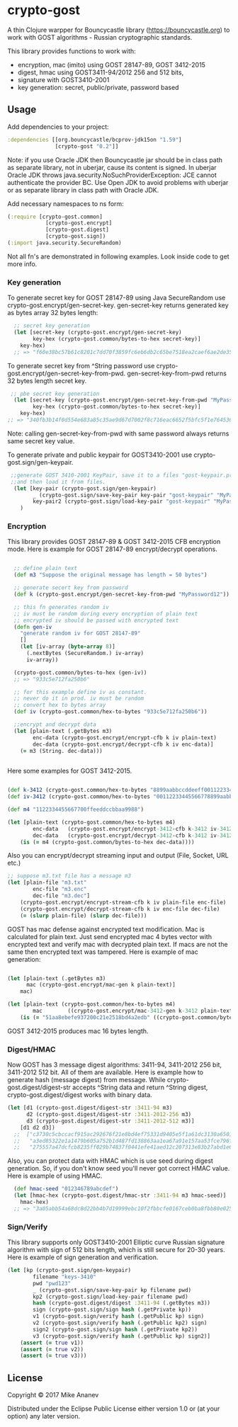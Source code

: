 # crypto-gost

A thin Clojure warpper for Bouncycastle library (https://bouncycastle.org) to work with GOST algorithms - Russian cryptographic standards.


This library provides functions to work with: 
* encryption, mac (imito) using GOST 28147-89, GOST 3412-2015
* digest, hmac  using GOST3411-94/2012 256 and 512 bits, 
* signature with GOST3410-2001
* key generation: secret, public/private, password based


## Usage

Add dependencies to your project:

```clojure
:dependencies [[org.bouncycastle/bcprov-jdk15on "1.59"]
               [crypto-gost "0.2"]]
```

Note: if you use Oracle JDK then  Bouncycastle jar should be in class path as separate library, not in uberjar, cause its content is signed.
In uberjar Oracle JDK throws java.security.NoSuchProviderException: JCE cannot authenticate the provider BC.
Use Open JDK to avoid problems with uberjar or as separate library in class path with Oracle JDK. 

Add necessary namespaces to ns form:

```clojure
(:require [crypto-gost.common]
            [crypto-gost.encrypt]
            [crypto-gost.digest]
            [crypto-gost.sign])
(:import java.security.SecureRandom)
```

Not all fn's are demonstrated in following examples. Look inside code to get more info. 

### Key generation

To generate secret key for GOST 28147-89 using Java SecureRandom use crypto-gost.encrypt/gen-secret-key.
gen-secret-key returns generated key as bytes array 32 bytes length:

```clojure
  ;; secret key generation
  (let [secret-key (crypto-gost.encrypt/gen-secret-key)
        key-hex (crypto-gost.common/bytes-to-hex secret-key)]
    key-hex)
  ;; => "f60e38bc57b61c8201c7dd70f3859fc6eb6db2c65be7518ea2caef6ae2de35f2"
```

To generate secret key from ^String password use crypto-gost.encrypt/gen-secret-key-from-pwd.
gen-secret-key-from-pwd returns 32 bytes length secret key.

```clojure
 ;; pbe secret key generation
  (let [secret-key (crypto-gost.encrypt/gen-secret-key-from-pwd "MyPassword12")
        key-hex (crypto-gost.common/bytes-to-hex secret-key)]
    key-hex)
;; => "340fb3b14f0d554e683a85c35ae9d67d7002f8c716eac6652f5bfc5f1e764536"
```
Note: calling gen-secret-key-from-pwd with same password always returns same secret key value.

To generate private and public keypair for GOST3410-2001 use crypto-gost.sign/gen-keypair.

```clojure
 ;;generate GOST 3410-2001 KeyPair, save it to a files "gost-keypair.priv" / "gost-keypair.pub"
 ;;and then load it from files.
  (let [key-pair (crypto-gost.sign/gen-keypair)
        _ (crypto-gost.sign/save-key-pair key-pair "gost-keypair" "MyPassword12")
        key-pair2 (crypto-gost.sign/load-key-pair "gost-keypair" "MyPassword12")]
    )
```

### Encryption

This library provides GOST 28147-89 & GOST 3412-2015 CFB encryption mode.
Here is example for GOST 28147-89 encrypt/decrypt operations.

```clojure

  ;; define plain text
  (def m3 "Suppose the original message has length = 50 bytes")

  ;; generate secert key from password
  (def k (crypto-gost.encrypt/gen-secret-key-from-pwd "MyPassword12"))

  ;; this fn generates random iv 
  ;; iv must be random during every encryption of plain text
  ;; encrypted iv should be passed with encrypted text
  (defn gen-iv
    "generate random iv for GOST 28147-89"
    []
    (let [iv-array (byte-array 8)]
      (.nextBytes (SecureRandom.) iv-array)
      iv-array))

  (crypto-gost.common/bytes-to-hex (gen-iv))
  ;; => "933c5e712fa250b6"

  ;; for this example define iv as constant.
  ;; never do it in prod. iv must be random 
  ;; convert hex to bytes array
  (def iv (crypto-gost.common/hex-to-bytes "933c5e712fa250b6"))

  ;;encrypt and decrypt data
  (let [plain-text (.getBytes m3)
        enc-data (crypto-gost.encrypt/encrypt-cfb k iv plain-text)
        dec-data (crypto-gost.encrypt/decrypt-cfb k iv enc-data)]
    (= m3 (String. dec-data)))
    
```

Here some examples for GOST 3412-2015.

```clojure

(def k-3412 (crypto-gost.common/hex-to-bytes "8899aabbccddeeff0011223344556677fedcba98765432100123456789abcdef")) ;;32 bytes
(def iv-3412 (crypto-gost.common/hex-to-bytes "00112233445566778899aabbccddeeff")) ;; 16 bytes

(def m4 "1122334455667700ffeeddccbbaa9988")

(let [plain-text (crypto-gost.common/hex-to-bytes m4)
        enc-data   (crypto-gost.encrypt/encrypt-3412-cfb k-3412 iv-3412 plain-text)
        dec-data   (crypto-gost.encrypt/decrypt-3412-cfb k-3412 iv-3412 enc-data)]
    (is (= m4 (crypto-gost.common/bytes-to-hex dec-data))))
```

Also you can encrypt/decrypt streaming input and output (File, Socket, URL etc.)

```clojure
;; suppose m3.txt file has a message m3
(let [plain-file "m3.txt"
        enc-file "m3.enc"
        dec-file "m3.dec"]
    (crypto-gost.encrypt/encrypt-stream-cfb k iv plain-file enc-file)
    (crypto-gost.encrypt/decrypt-stream-cfb k iv enc-file dec-file)
    (= (slurp plain-file) (slurp dec-file)))
```

GOST has mac defense against encrypted text modification. Mac is calculated for plain text.
Just send encrypted mac 4 bytes vector with encrypted text and verify mac with decrypted plain text.
If macs are not the same then encrypted text was tampered.
Here is example of mac generation:

```clojure

(let [plain-text (.getBytes m3)
      mac (crypto-gost.encrypt/mac-gen k plain-text)]
    mac)

(let [plain-text (crypto-gost.common/hex-to-bytes m4)
        mac        ((crypto-gost.encrypt/mac-3412-gen k-3412 plain-text)]
    (is (= "51aa8ebefe937200c21e2518bd4a2edb" ((crypto-gost.common/bytes-to-hex mac))))
```

GOST 3412-2015 produces mac 16 bytes length.

### Digest/HMAC

Now GOST has 3 message digest algorithms: 3411-94, 3411-2012 256 bit, 3411-2012 512 bit.
All of them are available. Here is example how to generate hash (message digest) from message.
While crypto-gost.digest/digest-str accepts ^String data and return ^String digest,
crypto-gost.digest/digest works with binary data. 

```clojure
(let [d1 (crypto-gost.digest/digest-str :3411-94 m3)
      d2 (crypto-gost.digest/digest-str :3411-2012-256 m3)
      d3 (crypto-gost.digest/digest-str :3411-2012-512 m3)]
    [d1 d2 d3])
  ;;  ["c3730c5cbccacf915ac292676f21e8bd4ef75331d9405e5f1a61dc3130a65011"
  ;;   "a3ed85322e1a1479b605a752b1d487fd138863aa1ea67a91e157aa53fce796f3"
  ;;   "275557a47dcfcb8235ff029b74837f0441efe41aed12c207313e83b27abd1e6a9d892713bc30a16bf947d46a59bbbb3a33ee33385391c73675e7d0c360213540"]
```

Also, you can protect data with HMAC which is use seed during digest generation. 
So, if you don't know seed you'll never got correct HMAC value.
Here is example of using HMAC. 

```clojure
  (def hmac-seed "012346789abcdef")
  (let [hmac-hex (crypto-gost.digest/hmac-str :3411-94 m3 hmac-seed)]
    hmac-hex)
  ;; => "3a05abb54a68dc8d22bb4b7d19999ebc10f2fbbcfe0167ceb0ba8fbb80e0250f"
```

### Sign/Verify

This library supports only GOST3410-2001 Elliptic curve Russian signature algorithm with sign of 512 bits length, 
which is still secure for 20-30 years.
Here is example of sign generation and verification.

```clojure
(let [kp (crypto-gost.sign/gen-keypair)
        filename "keys-3410"
        pwd "pwd123"
        _ (crypto-gost.sign/save-key-pair kp filename pwd)
        kp2 (crypto-gost.sign/load-key-pair filename pwd)
        hash (crypto-gost.digest/digest :3411-94 (.getBytes m3))
        sign (crypto-gost.sign/sign hash (.getPrivate kp))
        v1 (crypto-gost.sign/verify hash (.getPublic kp) sign)
        v2 (crypto-gost.sign/verify hash (.getPublic kp2) sign)
        sign2 (crypto-gost.sign/sign hash (.getPrivate kp2))
        v3 (crypto-gost.sign/verify hash (.getPublic kp) sign2)]
    (assert (= true v1))
    (assert (= true v2))
    (assert (= true v3)))
```


## License

Copyright © 2017 Mike Ananev

Distributed under the Eclipse Public License either version 1.0 or (at
your option) any later version.
